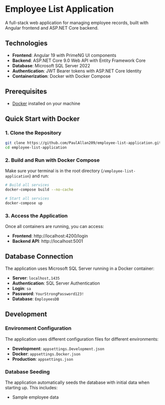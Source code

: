 # Employee List Application

A full-stack web application for managing employee records, built with Angular frontend and ASP.NET Core backend.

## Technologies

- **Frontend**: Angular 19 with PrimeNG UI components
- **Backend**: ASP.NET Core 9.0 Web API with Entity Framework Core
- **Database**: Microsoft SQL Server 2022
- **Authentication**: JWT Bearer tokens with ASP.NET Core Identity
- **Containerization**: Docker with Docker Compose

## Prerequisites

- [Docker](https://www.docker.com/get-started) installed on your machine

## Quick Start with Docker

### 1. Clone the Repository

```bash
git clone https://github.com/PaulAllan209/employee-list-application.git
cd employee-list-application
```

### 2. Build and Run with Docker Compose

Make sure your terminal is in the root directory (`/employee-list-application`) and run:

```bash
# Build all services
docker-compose build --no-cache

# Start all services
docker-compose up
```

### 3. Access the Application

Once all containers are running, you can access:

- **Frontend**: http://localhost:4200/login
- **Backend API**: http://localhost:5001

## Database Connection

The application uses Microsoft SQL Server running in a Docker container:

- **Server**: `localhost,1435`
- **Authentication**: SQL Server Authentication
- **Login**: `sa`
- **Password**: `YourStrongPassword123!`
- **Database**: `EmployeesDB`

## Development

### Environment Configuration

The application uses different configuration files for different environments:

- **Development**: `appsettings.Development.json`
- **Docker**: `appsettings.Docker.json`
- **Production**: `appsettings.json`

### Database Seeding

The application automatically seeds the database with initial data when starting up. This includes:
- Sample employee data
